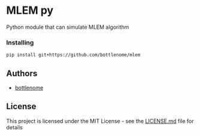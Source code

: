 # MLEM py
Python module that can simulate MLEM algorithm

### Installing

```
pip install git+https://github.com/bottlenome/mlem
```

## Authors

* [bottlenome](https://github.com/bottlenome)

## License

This project is licensed under the MIT License - see the [LICENSE.md](LICENSE.md) file for details
